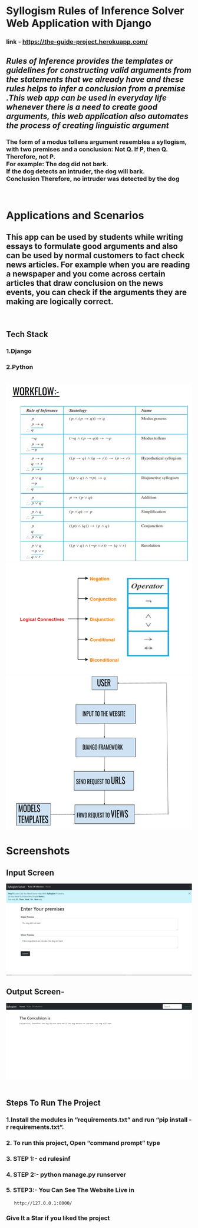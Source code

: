 # Syllogism Rules of Inference Solver Web Application with Django 
### link - https://the-guide-project.herokuapp.com/ 

## ***Rules of Inference provides the templates or guidelines for constructing valid arguments from the statements that we already have and these rules helps to infer a conclusion from a premise .This web app can be used in everyday life whenever there is a need to create good arguments, this web application also automates the process of creating linguistic argument***

### The form of a modus tollens argument resembles a syllogism, with two premises and a conclusion: Not Q. If P, then Q. Therefore, not P. <br> For example:  The dog did not bark. <br> If the dog detects an intruder, the dog will bark. <br> Conclusion Therefore, no intruder was detected by the dog 

<br>

# Applications and Scenarios

## This app can be used by students while writing essays to formulate good arguments and also can be used by normal customers to fact check news articles. For example when you are reading a newspaper and you come across certain articles that draw conclusion on the news events, you can check if the arguments they are making are logically correct.

<br>

## Tech Stack <br>
### 1.Django <br>
### 2.Python <br><br>

<img src="Screenshots/Screenshot (1).png" />
<br>
<img src="Screenshots/Screenshot (2).png" />
<br>
<img src="Screenshots/Screenshot (3).png" />
<br>


# Screenshots
## Input Screen
<img src="Screenshots/Screenshot (4).png" /> <br>
## Output Screen-
<img src="Screenshots/Screenshot (5).png" /> <br><br>

## Steps To Run The Project <br>
### 1.Install the modules in “requirements.txt” and run “pip install -r requirements.txt”. <br>
### 2. To run this project, Open “command prompt” type  <br>
### 3. STEP 1:- cd rulesinf <br>
### 4. STEP 2:- python manage.py runserver <br>
### 5. STEP3:- You Can See The Website Live in <br>
       http://127.0.0.1:8000/

### Give It a Star if you liked the project 
